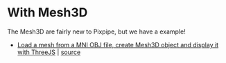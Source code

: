 # With Mesh3D
The Mesh3D are fairly new to Pixpipe, but we have a example!

- [Load a mesh from a MNI OBJ file, create Mesh3D object and display it with ThreeJS](http://pixpipe.github.io/pixpipejs/examples/fileToMniObj.html) | [source](https://github.com/Pixpipe/pixpipejs/tree/master/examples/fileToMniObj.html)
